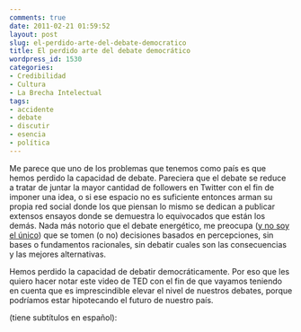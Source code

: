 ```yaml
---
comments: true
date: 2011-02-21 01:59:52
layout: post
slug: el-perdido-arte-del-debate-democratico
title: El perdido arte del debate democrático
wordpress_id: 1530
categories:
- Credibilidad
- Cultura
- La Brecha Intelectual
tags:
- accidente
- debate
- discutir
- esencia
- política
---
```


Me parece que uno de los problemas que tenemos como país es que hemos perdido la capacidad de debate. Pareciera que el debate se reduce a tratar de juntar la mayor cantidad de followers en Twitter con el fin de imponer una idea, o si ese espacio no es suficiente entonces arman su propia red social donde los que piensan lo mismo se dedican a publicar extensos ensayos donde se demuestra lo equivocados que están los demás. Nada más notorio que el debate energético, me preocupa ([y no soy el único](http://ideaschile.wordpress.com/2011/02/19/hidroaysen-vs-patagonia-sin-represa/)) que se tomen (o no) decisiones basados en percepciones, sin bases o fundamentos racionales, sin debatir cuales son las consecuencias y las mejores alternativas.

Hemos perdido la capacidad de debatir democráticamente. Por eso que les quiero hacer notar este video de TED con el fin de que vayamos teniendo en cuenta que es imprescindible elevar el nivel de nuestros debates, porque podríamos estar hipotecando el futuro de nuestro país.

(tiene subtítulos en español):



